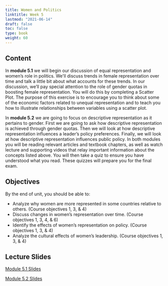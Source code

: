 ```yaml
---
title: Women and Politics
linktitle: Week 5
lastmod: "2021-06-14"
draft: false  
toc: false  
type: book  
weight: 60
---
```


## Content

In **module 5.1** we will begin our discussion of equal representation and women’s role in politics. We'll discuss trends in female representation over time and talk a little bit about what accounts for these trends. In our discussion, we’ll pay special attention to the role of gender quotas in boosting female representation. You will do this by completing a Scatter Plot. The purpose of this exercise is to  encourage you to think about some of the economic factors related to unequal representation and to teach you how to illustrate relationships between variables using a scatter plot.

In **module 5.2** we are going to focus on descriptive representation as it pertains to gender. First we are going to ask how descriptive representation is achieved through gender quotas. Then we will look at how descriptive representation influences a leader’s policy preferences. Finally, we will look at how descriptive representation influences public policy.
In both modules you will be reading relevant articles and textbook chapters, as well as watch lecture and supporting videos that relay important information about the concepts listed above. You will then take a quiz to ensure you have understood what you read. These quizzes will prepare you for the final exam. 

## Objectives

By the end of unit, you should be able to:

  - Analyze why women are more represented in some countries relative to others. (Course objectives 1, 3, & 4)
  - Discuss changes in women’s representation over time. (Course objectives 1, 3, 4, & 6)
  - Identify the effects of women’s representation on policy. (Course objectives 1, 3, & 4)
  - Analyze the cultural effects of women’s leadership. (Course objectives 1, 3, & 4)

## Lecture Slides

<a href="https://www.emmanuelteitelbaum.com/slides/psc1001_5.1/#/" target="_blank" rel="noopener" title="Slides">Module 5.1 Slides</a>

<a href="https://www.emmanuelteitelbaum.com/slides/psc1001_5.2/#/" target="_blank" rel="noopener" title="Slides">Module 5.2 Slides</a>
